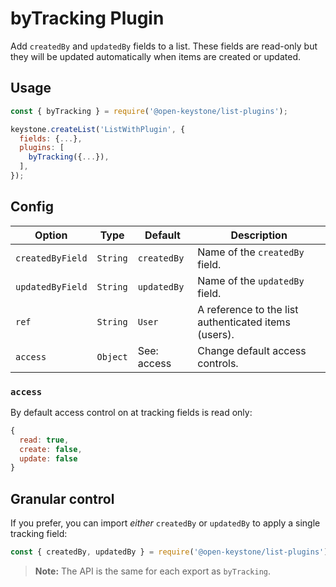 <!--[meta]
section: list-plugins
title: byTracking
[meta]-->

# byTracking Plugin

Add `createdBy` and `updatedBy` fields to a list. These fields are read-only but
they will be updated automatically when items are created or updated.

## Usage

```js
const { byTracking } = require('@open-keystone/list-plugins');

keystone.createList('ListWithPlugin', {
  fields: {...},
  plugins: [
    byTracking({...}),
  ],
});
```

## Config

| Option           | Type     | Default     | Description                                          |
| ---------------- | -------- | ----------- | ---------------------------------------------------- |
| `createdByField` | `String` | `createdBy` | Name of the `createdBy` field.                       |
| `updatedByField` | `String` | `updatedBy` | Name of the `updatedBy` field.                       |
| `ref`            | `String` | `User`      | A reference to the list authenticated items (users). |
| `access`         | `Object` | See: access | Change default access controls.                      |

### `access`

By default access control on at tracking fields is read only:

```javascript allowCopy=false showLanguage=false
{
  read: true,
  create: false,
  update: false
}
```

## Granular control

If you prefer, you can import _either_ `createdBy` or `updatedBy` to apply a single tracking field:

```javascript
const { createdBy, updatedBy } = require('@open-keystone/list-plugins');
```

> **Note:** The API is the same for each export as `byTracking`.
